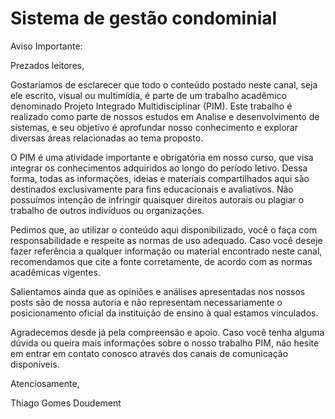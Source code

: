 # Sistema de gestão condominial
Aviso Importante:

Prezados leitores,

Gostaríamos de esclarecer que todo o conteúdo postado neste canal, seja ele escrito, visual ou multimídia, é parte de um trabalho acadêmico denominado Projeto Integrado Multidisciplinar (PIM). Este trabalho é realizado como parte de nossos estudos em Analise e desenvolvimento de sistemas, e seu objetivo é aprofundar nosso conhecimento e explorar diversas áreas relacionadas ao tema proposto.

O PIM é uma atividade importante e obrigatória em nosso curso, que visa integrar os conhecimentos adquiridos ao longo do período letivo. Dessa forma, todas as informações, ideias e materiais compartilhados aqui são destinados exclusivamente para fins educacionais e avaliativos. Não possuímos intenção de infringir quaisquer direitos autorais ou plagiar o trabalho de outros indivíduos ou organizações.

Pedimos que, ao utilizar o conteúdo aqui disponibilizado, você o faça com responsabilidade e respeite as normas de uso adequado. Caso você deseje fazer referência a qualquer informação ou material encontrado neste canal, recomendamos que cite a fonte corretamente, de acordo com as normas acadêmicas vigentes.

Salientamos ainda que as opiniões e análises apresentadas nos nossos posts são de nossa autoria e não representam necessariamente o posicionamento oficial da instituição de ensino à qual estamos vinculados.

Agradecemos desde já pela compreensão e apoio. Caso você tenha alguma dúvida ou queira mais informações sobre o nosso trabalho PIM, não hesite em entrar em contato conosco através dos canais de comunicação disponíveis.

Atenciosamente,

Thiago Gomes Doudement
